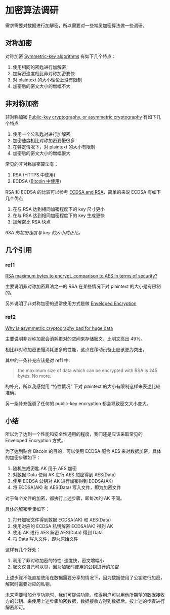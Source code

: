 # 加密算法调研

需求需要对数据进行加解密，所以需要对一些常见加密算法做一些调研。

## 对称加密

对称加密 [Symmetric-key algorithms](https://en.wikipedia.org/wiki/Symmetric-key_algorithm) 有如下几个特点：

1. 使用相同的密匙进行加解密
2. 加解密速度相比非对称加密要快
3. 对 plaintext 的大小理论上没有限制
4. 加密后的密文大小的增幅不大

## 非对称加密

非对称加密 [Public-key cryptography, or asymmetric cryptography](https://en.wikipedia.org/wiki/Public-key_cryptography) 有如下几个特点

1. 使用一个公私匙对进行加解密
2. 加密速度相比对称加密要慢很多
2. 在特定情况下，对 plaintext 的大小有限制
3. 加密后的密文大小的增幅很大

常见的非对称加密算法有：

1. RSA (HTTPS 中使用)
2. ECDSA ([Bitcoin 中使用](https://en.bitcoin.it/wiki/How_bitcoin_works))

RSA 和 ECDSA 的比较可以参考 [ECDSA and RSA](https://equaleyes.com/blog/2018/04/06/ecdsa-and-rsa-algorithms/)，简单的来说 ECDSA 有如下几个优点

1. 在与 RSA 达到相同加密程度下的 key 尺寸更小
2. 在与 RSA 达到相同加密程度下的 key 生成更快
3. 加解密比 RSA 快点

_RSA 的加密程度与 key 的大小成正比。_


## 几个引用

### ref1 

[RSA maximum bytes to encrypt, comparison to AES in terms of security?
](https://security.stackexchange.com/questions/33434/rsa-maximum-bytes-to-encrypt-comparison-to-aes-in-terms-of-security#answer-33445)

主要说明非对称加密算法之一的 RSA 在某些情况下对 plaintext 的大小是有限制的。

另外说明了非对称加密的通常使用方式是做 [Enveloped Encryption](https://en.wikipedia.org/wiki/Public-key_cryptography#Enveloped_Public_Key_Encryption)

### ref2

[Why is asymmetric cryptography bad for huge data](https://crypto.stackexchange.com/questions/5782/why-is-asymmetric-cryptography-bad-for-huge-data#answer-5790)

主要说明非对称加密会消耗更对的空间来存储密文，比明文高出 49%。

相比非对称加密更慢消耗更多的性能，这点在移动设备上应该更为突出。

其中的一条补充应该是对 ref1 中:

> the maximum size of data which can be encrypted with RSA is 245 bytes. No more.

的补充，所以我感觉用 “特性情况” 下对 plaintext 的大小有限制这样来表述比较准确。

另一条补充强调了任何的 public-key encryption 都会导致密文大小变大。

## 小结

所以为了达到一个性能和安全性通用的程度，我们还是应该采取常见的 Enveloped Encryption 方式。

为了达到贴合 Bitcoin 的目的，可以使用 ECDSA 配合 AES 来对数据加密，具体的加密步骤如下：

1. 随机生成密匙 AK 用于 AES 加密
2. 对数据 Data 使用 AK 进行 AES 加密得到 AES(Data)
3. 使用 ECDSA 公钥对 AK 进行加密得到 ECDSA(AK)
4. 将 ECDSA(AK) 和 AES(Data) 写入文件，即为加密文件

对于每个文件的加密，都执行上述步骤，即每次的 AK 不同。

具体的解密步骤如下：

1. 打开加密文件得到数据 ECDSA(AK) 和 AES(Data)
2. 使用对应的 ECDSA 私钥解密 ECDSA(AK) 得到 AK
3. 使用 AK 进行 AES 解密 AES(Data) 得到 Data
4. 将 Data 写入文件，即为原始文件

这样有几个好处：

1. 利用了非对称加密的特性: 速度快，密文增幅小
2. 密文仅自己可以见，因为加密时使用的公钥进行的加密

上述步骤不能直接使用在数据需要分享的情况下，因为数据使用了公钥进行加密，解密时需要对应的私钥。

未来需要增加分享功能时，我们可提供功能，使得用户可以用他所期望的数据接收方的公钥、来使用上述步骤加密数据，数据接收方得到数据后，按上述的步骤进行解密即可。


